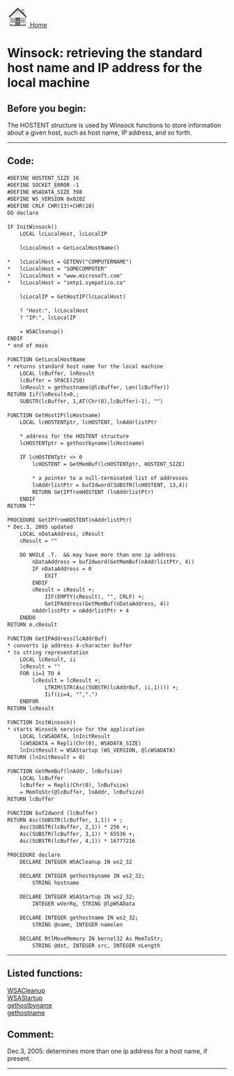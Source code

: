 [<img src="../images/home.png"> Home ](https://github.com/VFPX/Win32API)  

# Winsock: retrieving the standard host name and IP address for the local machine

## Before you begin:
The HOSTENT structure is used by Winsock functions to store information about a given host, such as host name, IP address, and so forth.  
  
***  


## Code:
```foxpro  
#DEFINE HOSTENT_SIZE 16
#DEFINE SOCKET_ERROR -1
#DEFINE WSADATA_SIZE 398
#DEFINE WS_VERSION 0x0202
#DEFINE CRLF CHR(13)+CHR(10)
DO declare

IF InitWinsock()
	LOCAL lcLocalHost, lcLocalIP

	lcLocalHost = GetLocalHostName()

*	lcLocalHost = GETENV("COMPUTERNAME")
*	lcLocalHost = "SOMECOMPUTER"
*	lcLocalHost = "www.microsoft.com"
*	lcLocalHost = "smtp1.sympatico.ca"

	lcLocalIP = GetHostIP(lcLocalHost)

	? "Host:", lcLocalHost
	? "IP:", lcLocalIP

	= WSACleanup()
ENDIF
* end of main

FUNCTION GetLocalHostName
* returns standard host name for the local machine
	LOCAL lcBuffer, lnResult
	lcBuffer = SPACE(250)
	lnResult = gethostname(@lcBuffer, Len(lcBuffer))
RETURN Iif(lnResult=0,;
	SUBSTR(lcBuffer, 1,AT(Chr(0),lcBuffer)-1), "")

FUNCTION GetHostIP(lcHostname)
	LOCAL lcHOSTENTptr, lcHOSTENT, lnAddrlistPtr

	* address for the HOSTENT structure
	lcHOSTENTptr = gethostbyname(lcHostname)

	IF lcHOSTENTptr <> 0
		lcHOSTENT = GetMemBuf(lcHOSTENTptr, HOSTENT_SIZE)

		* a pointer to a null-terminated list of addresses
		lnAddrlistPtr = buf2dword(SUBSTR(lcHOSTENT, 13,4))
		RETURN GetIPfromHOSTENT (lnAddrlistPtr)
	ENDIF
RETURN ""

PROCEDURE GetIPfromHOSTENT(nAddrlistPtr)
* Dec.3, 2005 updated
	LOCAL nDataAddress, cResult
	cResult = ""

	DO WHILE .T.  && may have more than one ip address
		nDataAddress = buf2dword(GetMemBuf(nAddrlistPtr, 4))
		IF nDataAddress = 0
			EXIT
		ENDIF
		cResult = cResult +;
			IIF(EMPTY(cResult), "", CRLF) +;
			GetIPAddress(GetMemBuf(nDataAddress, 4))
		nAddrlistPtr = nAddrlistPtr + 4
	ENDDO
RETURN m.cResult

FUNCTION GetIPAddress(lcAddrBuf)
* converts ip address 4-character buffer
* to string representation
	LOCAL lcResult, ii
	lcResult = ""
	FOR ii=1 TO 4
		lcResult = lcResult +;
			LTRIM(STR(Asc(SUBSTR(lcAddrBuf, ii,1)))) +;
			Iif(ii=4, "",".")
	ENDFOR
RETURN lcResult

FUNCTION InitWinsock()
* starts Winsock service for the application
	LOCAL lcWSADATA, lnInitResult
	lcWSADATA = Repli(Chr(0), WSADATA_SIZE)
	lnInitResult = WSAStartup (WS_VERSION, @lcWSADATA)
RETURN (lnInitResult = 0)

FUNCTION GetMemBuf(lnAddr, lnBufsize)
	LOCAL lcBuffer
	lcBuffer = Repli(Chr(0), lnBufsize)
	= MemToStr(@lcBuffer, lnAddr, lnBufsize)
RETURN lcBuffer

FUNCTION buf2dword (lcBuffer)
RETURN Asc(SUBSTR(lcBuffer, 1,1)) + ;
	Asc(SUBSTR(lcBuffer, 2,1)) * 256 +;
	Asc(SUBSTR(lcBuffer, 3,1)) * 65536 +;
	Asc(SUBSTR(lcBuffer, 4,1)) * 16777216

PROCEDURE declare
	DECLARE INTEGER WSACleanup IN ws2_32

	DECLARE INTEGER gethostbyname IN ws2_32;
		STRING hostname

	DECLARE INTEGER WSAStartup IN ws2_32;
		INTEGER wVerRq, STRING @lpWSAData

	DECLARE INTEGER gethostname IN ws2_32;
		STRING @name, INTEGER namelen

	DECLARE RtlMoveMemory IN kernel32 As MemToStr;
		STRING @dst, INTEGER src, INTEGER nLength  
```  
***  


## Listed functions:
[WSACleanup](../libraries/ws2_32/WSACleanup.md)  
[WSAStartup](../libraries/ws2_32/WSAStartup.md)  
[gethostbyname](../libraries/ws2_32/gethostbyname.md)  
[gethostname](../libraries/ws2_32/gethostname.md)  

## Comment:
Dec.3, 2005: determines more than one ip address for a host name, if present.  
  
***  

